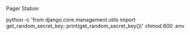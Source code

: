 
Pager Station

python -c 'from django.core.management.utils import get_random_secret_key; print(get_random_secret_key())'
chmod 600 .env
